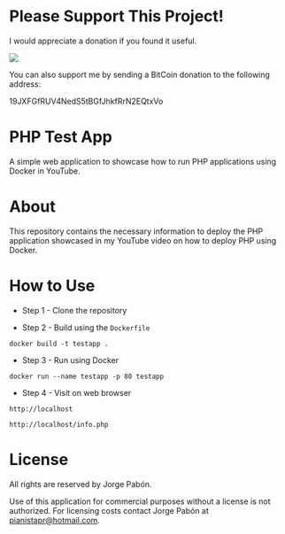 # Please Support This Project!

I would appreciate a donation if you found it useful.

[![](https://www.paypalobjects.com/en_US/i/btn/btn_donateCC_LG.gif)](https://www.paypal.com/cgi-bin/webscr?cmd=_donations&business=53CD2WNX3698E&lc=US&item_name=PREngineer&item_number=PHP%2dTest%2dApp&currency_code=USD&bn=PP%2dDonationsBF%3abtn_donateCC_LG%2egif%3aNonHosted)

You can also support me by sending a BitCoin donation to the following address:

19JXFGfRUV4NedS5tBGfJhkfRrN2EQtxVo

# PHP Test App

A simple web application to showcase how to run PHP applications using Docker in YouTube.

# About

This repository contains the necessary information to deploy the PHP application showcased in my YouTube video on how to deploy PHP using Docker.

# How to Use

  * Step 1 - Clone the repository

  * Step 2 - Build using the `Dockerfile`

  ```
  docker build -t testapp .
  ```

  * Step 3 - Run using Docker

  ```
  docker run --name testapp -p 80 testapp
  ```

  * Step 4 - Visit on web browser

  ```
  http://localhost
  ```
  ```
  http://localhost/info.php
  ```

# License

All rights are reserved by Jorge Pabón.

Use of this application for commercial purposes without a license is not authorized.
For licensing costs contact Jorge Pabón at pianistapr@hotmail.com.
